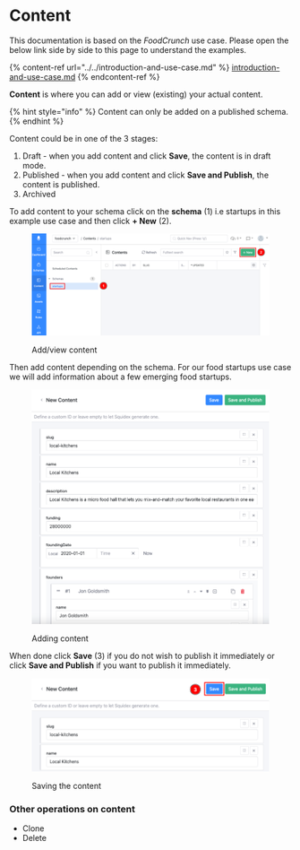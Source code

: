 # Content

This documentation is based on the _FoodCrunch_ use case. Please open the below link side by side to this page to understand the examples.

{% content-ref url="../../introduction-and-use-case.md" %}
[introduction-and-use-case.md](../../introduction-and-use-case.md)
{% endcontent-ref %}

**Content** is where you can add or view (existing) your actual content.&#x20;

{% hint style="info" %}
Content can only be added on a published schema.
{% endhint %}

Content could be in one of the 3 stages:

1. Draft - when you add content and click **Save**, the content is in draft mode.&#x20;
2. Published - when you add content and click **Save and Publish**, the content is published.
3. Archived

To add content to your schema click on the **schema** (1) i.e startups in this example use case and then click **+ New** (2).

<figure><img src="../../../.gitbook/assets/2022-11-09_12-03.png" alt=""><figcaption><p>Add/view content</p></figcaption></figure>

Then add content depending on the schema. For our food startups use case we will add information about a few emerging food startups.&#x20;

<figure><img src="../../../.gitbook/assets/2022-11-09_19-20.png" alt=""><figcaption><p>Adding content</p></figcaption></figure>

When done click **Save** (3) if you do not wish to publish it immediately or click **Save and Publish** if you want to publish it immediately.

<figure><img src="../../../.gitbook/assets/2022-11-09_19-19.png" alt=""><figcaption><p>Saving the content</p></figcaption></figure>

### Other operations on content

* Clone
* Delete
